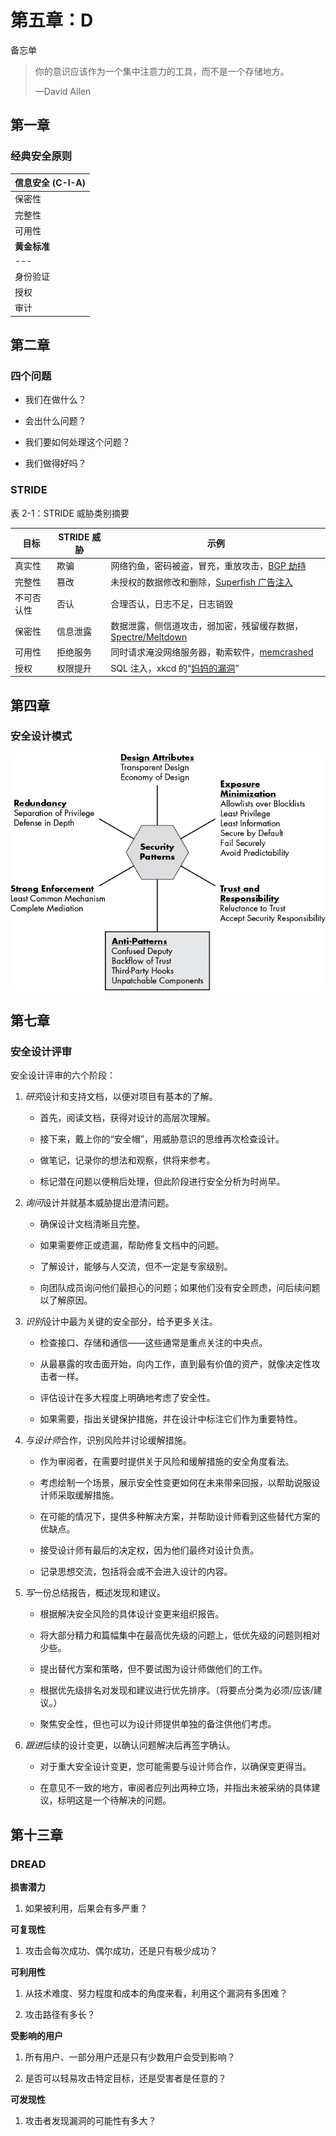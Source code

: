 # 第五章：D

备忘单

> 你的意识应该作为一个集中注意力的工具，而不是一个存储地方。
> 
> —David Allen

## 第一章

### 经典安全原则

| **信息安全 (C-I-A)** |
| --- |
| 保密性 | 仅允许授权的数据访问—不泄露信息 |
| 完整性 | 保持数据的准确性—不允许未经授权的修改或删除 |
| 可用性 | 保持数据可用性—不允许显著延迟或未经授权的关闭 |
| **黄金标准** |
| --- |
| 身份验证 | 高保障的主体身份确认 |
| 授权 | 仅可靠地允许经身份验证的主体执行操作 |
| 审计 | 维护一个可靠的记录，供检查主体的操作 |

## 第二章

### 四个问题

+   我们在做什么？

+   会出什么问题？

+   我们要如何处理这个问题？

+   我们做得好吗？

### STRIDE

表 2-1：STRIDE 威胁类别摘要

| **目标** | **STRIDE 威胁** | **示例** |
| --- | --- | --- |
| 真实性 | 欺骗 | 网络钓鱼，密码被盗，冒充，重放攻击，[BGP 劫持](https://www.cloudflare.com/learning/security/glossary/bgp-hijacking/) |
| 完整性 | 篡改 | 未授权的数据修改和删除，[Superfish 广告注入](https://us-cert.cisa.gov/ncas/alerts/TA15-051A) |
| 不可否认性 | 否认 | 合理否认，日志不足，日志销毁 |
| 保密性 | 信息泄露 | 数据泄露，侧信道攻击，弱加密，残留缓存数据，[Spectre/Meltdown](https://meltdownattack.com/) |
| 可用性 | 拒绝服务 | 同时请求淹没网络服务器，勒索软件，[memcrashed](https://blog.cloudflare.com/memcrashed-major-amplification-attacks-from-port-11211/) |
| 授权 | 权限提升 | SQL 注入，xkcd 的“[妈妈的漏洞](https://xkcd.com/327/)” |

## 第四章

### 安全设计模式

![f04001](img/f04001.png)

## 第七章

### 安全设计评审

安全设计评审的六个阶段：

1.  *研究*设计和支持文档，以便对项目有基本的了解。

    +   首先，阅读文档，获得对设计的高层次理解。

    +   接下来，戴上你的“安全帽”，用威胁意识的思维再次检查设计。

    +   做笔记，记录你的想法和观察，供将来参考。

    +   标记潜在问题以便稍后处理，但此阶段进行安全分析为时尚早。

1.  *询问*设计并就基本威胁提出澄清问题。

    +   确保设计文档清晰且完整。

    +   如果需要修正或遗漏，帮助修复文档中的问题。

    +   了解设计，能够与人交流，但不一定是专家级别。

    +   向团队成员询问他们最担心的问题；如果他们没有安全顾虑，问后续问题以了解原因。

1.  *识别*设计中最为关键的安全部分，给予更多关注。

    +   检查接口、存储和通信——这些通常是重点关注的中央点。

    +   从最暴露的攻击面开始，向内工作，直到最有价值的资产，就像决定性攻击者一样。

    +   评估设计在多大程度上明确地考虑了安全性。

    +   如果需要，指出关键保护措施，并在设计中标注它们作为重要特性。

1.  *与设计师*合作，识别风险并讨论缓解措施。

    +   作为审阅者，在需要时提供关于风险和缓解措施的安全角度看法。

    +   考虑绘制一个场景，展示安全性变更如何在未来带来回报，以帮助说服设计师采取缓解措施。

    +   在可能的情况下，提供多种解决方案，并帮助设计师看到这些替代方案的优缺点。

    +   接受设计师有最后的决定权，因为他们最终对设计负责。

    +   记录思想交流，包括将会或不会进入设计的内容。

1.  *写*一份总结报告，概述发现和建议。

    +   根据解决安全风险的具体设计变更来组织报告。

    +   将大部分精力和篇幅集中在最高优先级的问题上，低优先级的问题则相对少些。

    +   提出替代方案和策略，但不要试图为设计师做他们的工作。

    +   根据优先级排名对发现和建议进行优先排序。（将要点分类为必须/应该/建议。）

    +   聚焦安全性，但也可以为设计师提供单独的备注供他们考虑。

1.  *跟进*后续的设计变更，以确认问题解决后再签字确认。

    +   对于重大安全设计变更，您可能需要与设计师合作，以确保变更得当。

    +   在意见不一致的地方，审阅者应列出两种立场，并指出未被采纳的具体建议，标明这是一个待解决的问题。

## 第十三章

### DREAD

**损害潜力**

1.  如果被利用，后果会有多严重？

**可复现性**

1.  攻击会每次成功、偶尔成功，还是只有极少成功？

**可利用性**

1.  从技术难度、努力程度和成本的角度来看，利用这个漏洞有多困难？

1.  攻击路径有多长？

**受影响的用户**

1.  所有用户、一部分用户还是只有少数用户会受到影响？

1.  是否可以轻易攻击特定目标，还是受害者是任意的？

**可发现性**

1.  攻击者发现漏洞的可能性有多大？
